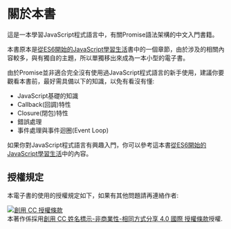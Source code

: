 # 關於本書

這是一本學習JavaScript程式語言中，有關Promise語法架構的中文入門書籍。

本書原本是[從ES6開始的JavaScript學習生活](https://www.gitbook.com/book/eyesofkids/javascript-start-from-es6/details)書中的一個章節，由於涉及的相關內容較多，與有獨自的主題，所以單獨移出來成為一本小型的電子書。

由於Promise並非適合完全沒有使用過JavaScript程式語言的新手使用，建議你要觀看本書前，最好需具備以下的知識，以免有看沒有懂:

- JavaScript基礎的知識
- Callback(回調)特性
- Closure(閉包)特性
- 錯誤處理
- 事件處理與事件迴圈(Event Loop)

如果你對JavaScript程式語言有興趣入門，你可以參考這本書[從ES6開始的JavaScript學習生活](https://www.gitbook.com/book/eyesofkids/javascript-start-from-es6/details)中的內容。

## 授權規定

本電子書的使用的授權規定如下，如果有其他問題請再連絡作者:

<a rel="license" href="http://creativecommons.org/licenses/by-nc-sa/4.0/"><img alt="創用 CC 授權條款" style="border-width:0" src="https://i.creativecommons.org/l/by-nc-sa/4.0/88x31.png" /></a><br />本著作係採用<a rel="license" href="http://creativecommons.org/licenses/by-nc-sa/4.0/">創用 CC 姓名標示-非商業性-相同方式分享 4.0 國際 授權條款</a>授權.
